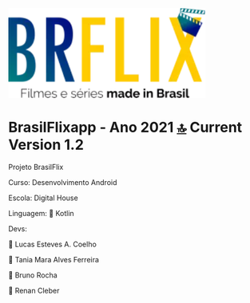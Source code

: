 <div>
<img height="180em" src="https://github.com/DigitalHouse-PI/android-brasilflix/blob/develop/brflixlogo.png"/>
</div>


# BrasilFlixapp - Ano 2021 [🔝](#welcome-badges-4-readmemd-profile) Current Version 1.2

Projeto BrasilFlix

Curso: Desenvolvimento Android

Escola: Digital House

Linguagem: 📱 Kotlin


Devs: 

👨 Lucas Esteves A. Coelho

👨 Tania Mara Alves Ferreira

👨 Bruno Rocha

👨 Renan Cleber

